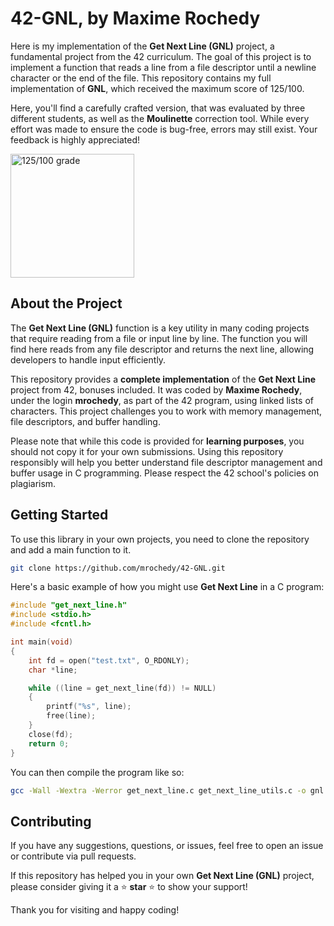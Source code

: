 # 42-GNL, by Maxime Rochedy

Here is my implementation of the **Get Next Line (GNL)** project, a fundamental project from the 42 curriculum. The goal of this project is to implement a function that reads a line from a file descriptor until a newline character or the end of the file. This repository contains my full implementation of **GNL**, which received the maximum score of 125/100.

Here, you'll find a carefully crafted version, that was evaluated by three different students, as well as the **Moulinette** correction tool. While every effort was made to ensure the code is bug-free, errors may still exist. Your feedback is highly appreciated!

<img width="198" alt="125/100 grade" src="https://github.com/user-attachments/assets/708486c1-c045-40d6-ab0c-e5dc3650a50d">

## About the Project

The **Get Next Line (GNL)** function is a key utility in many coding projects that require reading from a file or input line by line. The function you will find here reads from any file descriptor and returns the next line, allowing developers to handle input efficiently.

This repository provides a **complete implementation** of the **Get Next Line** project from 42, bonuses included. It was coded by **Maxime Rochedy**, under the login **mrochedy**, as part of the 42 program, using linked lists of characters. This project challenges you to work with memory management, file descriptors, and buffer handling.

Please note that while this code is provided for **learning purposes**, you should not copy it for your own submissions. Using this repository responsibly will help you better understand file descriptor management and buffer usage in C programming. Please respect the 42 school's policies on plagiarism.

## Getting Started

To use this library in your own projects, you need to clone the repository and add a main function to it.

```bash
git clone https://github.com/mrochedy/42-GNL.git
```

Here's a basic example of how you might use **Get Next Line** in a C program:

```c
#include "get_next_line.h"
#include <stdio.h>
#include <fcntl.h>

int main(void)
{
    int fd = open("test.txt", O_RDONLY);
    char *line;

    while ((line = get_next_line(fd)) != NULL)
    {
        printf("%s", line);
        free(line);
    }
    close(fd);
    return 0;
}
```

You can then compile the program like so:

```bash
gcc -Wall -Wextra -Werror get_next_line.c get_next_line_utils.c -o gnl
```

## Contributing

If you have any suggestions, questions, or issues, feel free to open an issue or contribute via pull requests.

If this repository has helped you in your own **Get Next Line (GNL)** project, please consider giving it a ⭐️ **star** ⭐ to show your support!

Thank you for visiting and happy coding!

